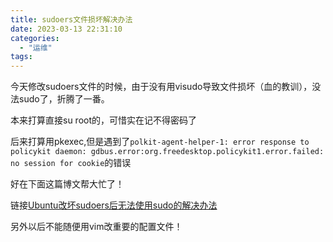 ```yaml
---
title: sudoers文件损坏解决办法
date: 2023-03-13 22:31:10
categories:
  - "运维"
tags:
---
```


今天修改sudoers文件的时候，由于没有用visudo导致文件损坏（血的教训），没法sudo了，折腾了一番。

本来打算直接su root的，可惜实在记不得密码了

后来打算用pkexec,但是遇到了`polkit-agent-helper-1: error response to policykit daemon: gdbus.error:org.freedesktop.policykit1.error.failed: no session for cookie`的错误

好在下面这篇博文帮大忙了！

链接[Ubuntu改坏sudoers后无法使用sudo的解决办法
](https://www.cnblogs.com/wayneliu007/p/10321542.html)

另外以后不能随便用vim改重要的配置文件！
